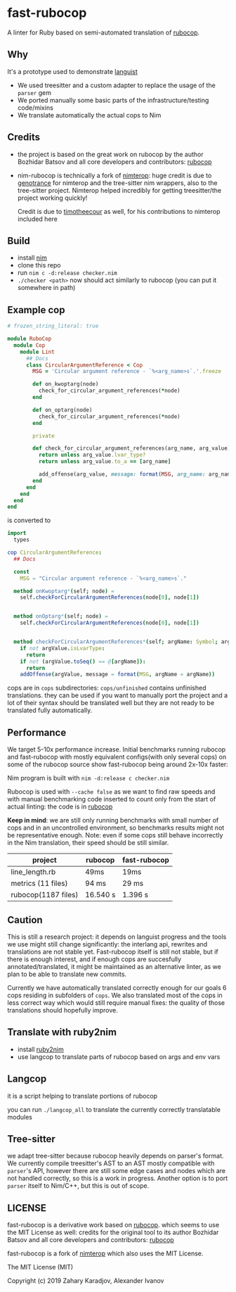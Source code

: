 # fast-rubocop

A linter for Ruby based on semi-automated translation of [rubocop](https://github.com/rubocop-hq/rubocop/).

## Why

It's a prototype used to demonstrate [languist](https://github.com/metacraft-labs/languist)

* We used treesitter and a custom adapter to replace the usage of the `parser` gem
* We ported manually some basic parts of the infrastructure/testing code/mixins
* We translate automatically the actual cops to Nim

## Credits

* the project is based on the great work on rubocop by the author Bozhidar Batsov and all core developers and contributors: [rubocop](https://github.com/rubocop-hq/rubocop/)

* nim-rubocop is technically a fork of [nimterop](https://github.com/nimterop/nimterop): huge credit is due to [genotrance](https://github.com/genotrance) for nimterop and the tree-sitter nim wrappers, also to the tree-sitter project. Nimterop helped incredibly for getting treesitter/the project working quickly! 
  
  Credit is due to [timotheecour](https://github.com/timotheecour) as well, for his contributions to nimterop included here


## Build

* install [nim](https://github.com/nim-lang/Nim)
* clone this repo
* run `nim c -d:release checker.nim`
* `./checker <path>` now should act similarly to rubocop (you can put it somewhere in path)

## Example cop


```ruby
# frozen_string_literal: true

module RuboCop
  module Cop
    module Lint
      ## Docs
      class CircularArgumentReference < Cop
        MSG = 'Circular argument reference - `%<arg_name>s`.'.freeze

        def on_kwoptarg(node)
          check_for_circular_argument_references(*node)
        end

        def on_optarg(node)
          check_for_circular_argument_references(*node)
        end

        private

        def check_for_circular_argument_references(arg_name, arg_value)
          return unless arg_value.lvar_type?
          return unless arg_value.to_a == [arg_name]

          add_offense(arg_value, message: format(MSG, arg_name: arg_name))
        end
      end
    end
  end
end
```

is converted to

```nim
import
  types

cop CircularArgumentReference:
  ## Docs

  const
    MSG = "Circular argument reference - `%<arg_name>s`."

  method onKwoptarg*(self; node) =
    self.checkForCircularArgumentReferences(node[0], node[1])


  method onOptarg*(self; node) =
    self.checkForCircularArgumentReferences(node[0], node[1])


  method checkForCircularArgumentReferences*(self; argName: Symbol; argValue: Node) =
    if not argValue.isLvarType:
      return
    if not (argValue.toSeq() == @[argName]):
      return
    addOffense(argValue, message = format(MSG, argName = argName))
```

cops are in `cops` subdirectories: `cops/unfinished` contains unfinished translations. they can be used if you want to manually port the project and a lot of their syntax should be translated well but they are not ready to be translated fully automatically.

## Performance

We target 5-10x performance increase.
Initial benchmarks running rubocop and fast-rubocop with mostly equivalent configs(with only several cops) on some of the rubocop source
show fast-rubocop being around 2x-10x faster:

Nim program is built with
`nim -d:release c checker.nim`

Rubocop is used with `--cache false` as we want to find raw speeds and with manual benchmarking code inserted to count only from the start of actual linting: the code is in [rubocop](https://github.com/metacraft-labs/rubocop#port)

**Keep in mind**: we are still only running benchmarks with small number of cops and in an uncontrolled environment, so benchmarks results might not be representative enough. Note: even if some cops still behave incorrectly in the Nim translation, their speed should be still similar.

project | rubocop|fast-rubocop
--------|--------|------------
line_length.rb | 49ms | 19ms
metrics (11 files) | 94 ms | 29 ms
rubocop(1187 files) | 16.540 s | 1.396 s

## Caution

This is still a research project: it depends on languist progress and the tools we use might still change
significantly: the interlang api, rewrites and translations are not stable yet.
Fast-rubocop itself is still not stable, but if there is enough interest, and if enough cops are succesfully annotated/translated, it might be maintained as an alternative linter, as we plan to be able to translate new commits.

Currently we have automatically translated correctly enough for our goals 6 cops residing in subfolders of `cops`.
We also translated most of the cops in less correct way which would still require manual fixes: the quality of those translations should hopefully improve.

## Translate with ruby2nim

* install [ruby2nim](https://github.com/metacraft-labs/ruby2nim)
* use langcop to translate parts of rubocop based on args and env vars

## Langcop

it is a script helping to translate portions of rubocop

you can run `./langcop_all` to translate the currently correctly translatable modules


## Tree-sitter

we adapt tree-sitter because rubocop heavily depends on parser's format. We currently compile treesitter's AST to an AST mostly compatible with `parser`'s API, however there are still some edge cases and nodes which are not handled correctly, so this is a work in progress.
Another option is to port `parser` itself to Nim/C++, but this is out of scope.

## LICENSE

fast-rubocop is a derivative work based on [rubocop](https://github.com/rubocop-hq/rubocop/). which seems to use the MIT License as well: credits for the original 
tool to its author Bozhidar Batsov and all core developers and contributors: [rubocop](https://github.com/rubocop-hq/rubocop/)

fast-rubocop is a fork of [nimterop](https://github.com/nimterop/nimterop) which also uses the MIT License.

The MIT License (MIT)

Copyright (c) 2019 Zahary Karadjov, Alexander Ivanov

